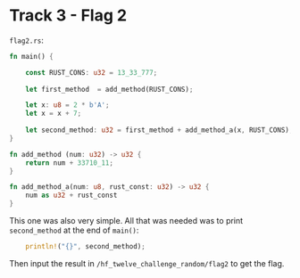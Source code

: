 # Track 3 - Flag 2

`flag2.rs`:

```rust
fn main() {

    const RUST_CONS: u32 = 13_33_777;
    
    let first_method  = add_method(RUST_CONS);

    let x: u8 = 2 * b'A';
    let x = x + 7;
    
    let second_method: u32 = first_method + add_method_a(x, RUST_CONS);
}

fn add_method (num: u32) -> u32 {
    return num + 33710_11; 
}

fn add_method_a(num: u8, rust_const: u32) -> u32 { 
    num as u32 + rust_const
}
```

This one was also very simple. All that was needed was to print `second_method` at the end of `main()`:

```rust
    println!("{}", second_method);
```

Then input the result in `/hf_twelve_challenge_random/flag2` to get the flag.
